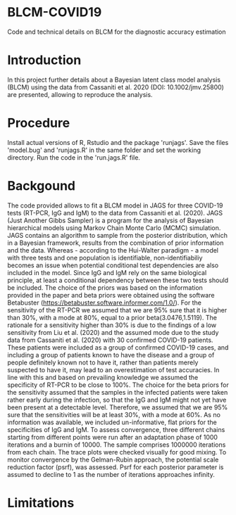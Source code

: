 # BLCM-COVID19
Code and technical details on BLCM for the diagnostic accuracy estimation

# Introduction
In this project further details about a Bayesian latent class model analysis (BLCM) using the data from
Cassaniti et al. 2020 (DOI: 10.1002/jmv.25800) are presented, allowing to reproduce the analysis.

# Procedure
Install actual versions of R, Rstudio and the package 'runjags'. Save the files 'model.bug' and 'runjags.R' in the same folder and set the working directory. Run the code in the 'run.jags.R' file.

# Backgound
The code provided allows to fit a BLCM model in JAGS for three COVID-19 tests (RT-PCR, IgG and IgM) to the data from Cassaniti et al. (2020). JAGS (Just Another Gibbs Sampler) is a program for the analysis of Bayesian hierarchical models using Markov Chain Monte Carlo (MCMC) simulation. JAGS contains an algorithm to sample from the posterior distribution, which in a Bayesian framework, results from the combination of prior information and the data. 
Whereas - according to the Hui-Walter paradigm - a model with three tests and one population is identifiable, non-identifiabiliy becomes an issue when potential conditional test dependencies are also included in the model. Since IgG and IgM rely on the same biological principle, at least a conditional dependency between these two tests should be included. 
The choice of the priors was based on the information provided in the paper and beta priors were obtained using the software Betabuster (https://betabuster.software.informer.com/1.0/). For the sensitivity of the RT-PCR we assumed that we are 95% sure that it is higher than 30%, with a mode at 80%, equal to a prior beta(3.0476,1.5119). The rationale for a sensitivity higher than 30% is due to the findings of a low sensitivity from Liu et al. (2020) and the assumed mode due to the study data from Cassaniti et al. (2020) with 30 confirmed COVID-19 patients. These patients were included as a group of confirmed COVID-19 cases, and including a group of patients known to have the disease and a group of people definitely known not to have it, rather than patients merely suspected to have it, may lead to an overestimation of test accuracies. In line with this and based on prevailing knowledge we assumed the specificity of RT-PCR to be close to 100%. The choice for the beta priors for the sensitivity assumed that the samples in the infected patients were taken rather early during the infection, so that the IgG and IgM might not yet have been present at a detectable level. Therefore, we assumed that we are 95% sure that the sensitivities will be at least 30%, with a mode at 60%. As no information was available, we included un-informative, flat priors for the specificities of IgG and IgM.
To assess convergence, three different chains starting from different points were run after an adaptation phase of 1000 iterations and a burnin of 10000. The sample comprises 1000000 iterations from each chain. The trace plots were checked visually for good mixing. To monitor convergence by the Gelman-Rubin approach, the potential scale reduction factor (psrf), was assessed. Psrf for each posterior parameter is assumed to decline to 1 as the number of iterations approaches infinity.

# Limitations

